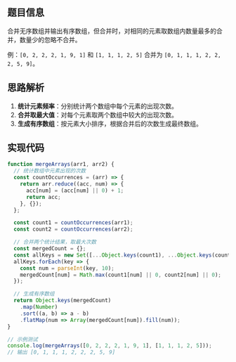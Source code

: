 ## 题目信息

合并无序数组并输出有序数组，但合并时，对相同的元素取数组内数量最多的合并，数量少的忽略不合并。

例：`[0, 2, 2, 2, 1, 9, 1]`  和 `[1, 1, 1, 2, 5]` 合并为 `[0, 1, 1, 1, 2, 2, 2, 5, 9]`。

## 思路解析

1. **统计元素频率**：分别统计两个数组中每个元素的出现次数。
2. **合并取最大值**：对每个元素取两个数组中较大的出现次数。
3. **生成有序数组**：按元素大小排序，根据合并后的次数生成最终数组。

## 实现代码

```js
function mergeArrays(arr1, arr2) {
  // 统计数组中元素出现的次数
  const countOccurrences = (arr) => {
    return arr.reduce((acc, num) => {
      acc[num] = (acc[num] || 0) + 1;
      return acc;
    }, {});
  };

  const count1 = countOccurrences(arr1);
  const count2 = countOccurrences(arr2);

  // 合并两个统计结果，取最大次数
  const mergedCount = {};
  const allKeys = new Set([...Object.keys(count1), ...Object.keys(count2)]);
  allKeys.forEach(key => {
    const num = parseInt(key, 10);
    mergedCount[num] = Math.max(count1[num] || 0, count2[num] || 0);
  });

  // 生成有序数组
  return Object.keys(mergedCount)
    .map(Number)
    .sort((a, b) => a - b)
    .flatMap(num => Array(mergedCount[num]).fill(num));
}

// 示例测试
console.log(mergeArrays([0, 2, 2, 2, 1, 9, 1], [1, 1, 1, 2, 5])); 
// 输出 [0, 1, 1, 1, 2, 2, 2, 5, 9]
```